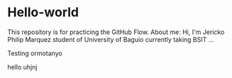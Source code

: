 # Hello-world
This repository is for practicing the GitHub Flow.
About me:
Hi, I'm Jericko Philip Marquez student of University of Baguio currently taking BSIT
...

Testing ormotanyo

hello
uhjnj